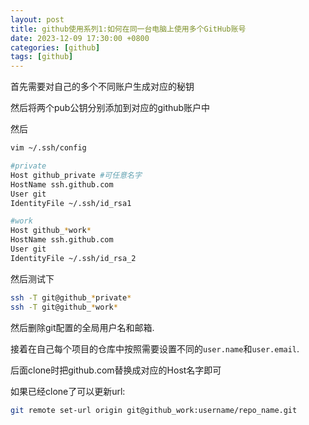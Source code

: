 ```yaml
---
layout: post
title: github使用系列1:如何在同一台电脑上使用多个GitHub账号
date: 2023-12-09 17:30:00 +0800
categories: [github]
tags: [github]
---
```


首先需要对自己的多个不同账户生成对应的秘钥

然后将两个pub公钥分别添加到对应的github账户中

然后

```bash
vim ~/.ssh/config

#private
Host github_private #可任意名字
HostName ssh.github.com
User git
IdentityFile ~/.ssh/id_rsa1

#work
Host github_*work*
HostName ssh.github.com
User git
IdentityFile ~/.ssh/id_rsa_2
```

然后测试下

```bash
ssh -T git@github_*private* 
ssh -T git@github_*work*
```

然后删除git配置的全局用户名和邮箱.

接着在自己每个项目的仓库中按照需要设置不同的`user.name`和`user.email`.

后面clone时把github.com替换成对应的Host名字即可

如果已经clone了可以更新url:
```bash
git remote set-url origin git@github_work:username/repo_name.git
```
